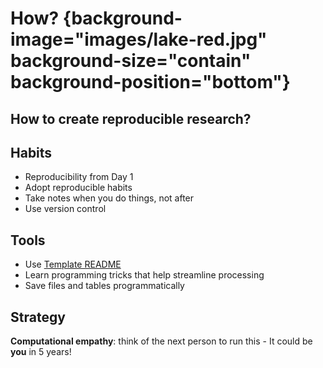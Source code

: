 # How? {background-image="images/lake-red.jpg" background-size="contain" background-position="bottom"}

## How to create reproducible research?

## Habits

- Reproducibility from Day 1
- Adopt reproducible habits
- Take notes when you do things, not after
- Use version control

## Tools

- Use [Template README](https://social-science-data-editors.github.io/template_README/)
- Learn programming tricks that help streamline processing
- Save files and tables programmatically


## Strategy

**Computational empathy**: think of the next person to run this  - It could be **you** in 5 years!

